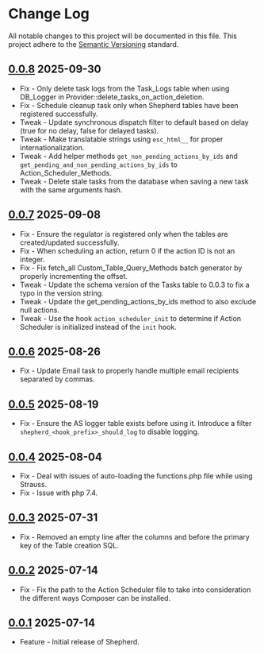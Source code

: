 # Change Log

All notable changes to this project will be documented in this file. This project adhere to the [Semantic Versioning](http://semver.org/) standard.

## [0.0.8] 2025-09-30

* Fix - Only delete task logs from the Task_Logs table when using DB_Logger in Provider::delete_tasks_on_action_deletion.
* Fix - Schedule cleanup task only when Shepherd tables have been registered successfully.
* Tweak - Update synchronous dispatch filter to default based on delay (true for no delay, false for delayed tasks).
* Tweak - Make translatable strings using `esc_html__` for proper internationalization.
* Tweak - Add helper methods `get_non_pending_actions_by_ids` and `get_pending_and_non_pending_actions_by_ids` to Action_Scheduler_Methods.
* Tweak - Delete stale tasks from the database when saving a new task with the same arguments hash.

[0.0.8]: https://github.com/stellarwp/shepherd/releases/tag/0.0.8

## [0.0.7] 2025-09-08

* Fix - Ensure the regulator is registered only when the tables are created/updated successfully.
* Fix - When scheduling an action, return 0 if the action ID is not an integer.
* Fix - Fix fetch_all Custom_Table_Query_Methods batch generator by properly incrementing the offset.
* Tweak - Update the schema version of the Tasks table to 0.0.3 to fix a typo in the version string.
* Tweak - Update the get_pending_actions_by_ids method to also exclude null actions.
* Tweak - Use the hook `action_scheduler_init` to determine if Action Scheduler is initialized instead of the `init` hook.

[0.0.7]: https://github.com/stellarwp/shepherd/releases/tag/0.0.7

## [0.0.6] 2025-08-26

* Fix - Update Email task to properly handle multiple email recipients separated by commas.

[0.0.6]: https://github.com/stellarwp/shepherd/releases/tag/0.0.6

## [0.0.5] 2025-08-19

* Fix - Ensure the AS logger table exists before using it. Introduce a filter `shepherd_<hook_prefix>_should_log` to disable logging.

[0.0.5]: https://github.com/stellarwp/shepherd/releases/tag/0.0.5

## [0.0.4] 2025-08-04

* Fix - Deal with issues of auto-loading the functions.php file while using Strauss.
* Fix - Issue with php 7.4.

[0.0.4]: https://github.com/stellarwp/shepherd/releases/tag/0.0.4

## [0.0.3] 2025-07-31

* Fix - Removed an empty line after the columns and before the primary key of the Table creation SQL.

[0.0.3]: https://github.com/stellarwp/shepherd/releases/tag/0.0.3

## [0.0.2] 2025-07-14

* Fix - Fix the path to the Action Scheduler file to take into consideration the different ways Composer can be installed.

[0.0.2]: https://github.com/stellarwp/shepherd/releases/tag/0.0.2

## [0.0.1] 2025-07-14

* Feature - Initial release of Shepherd.

[0.0.1]: https://github.com/stellarwp/shepherd/releases/tag/0.0.1
